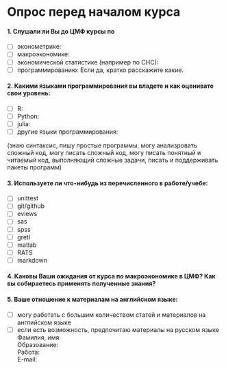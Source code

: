 # Опрос перед началом курса
#### 1. Слушали ли Вы до ЦМФ курсы по
- [ ] эконометрике:
- [ ] макроэкономике:
- [ ] экономической статистике (например по СНС):
- [ ] программированию:
Если да, кратко расскажите какие.

#### 2. Какими языками программирования вы владете и как оценивате свои уровень:
- [ ] R:
- [ ] Python: 
- [ ] julia:
- [ ] другие языки программирования:

(знаю синтаксис, 
 пишу простые программы, 
 могу анализровать сложный код, 
 могу писать сложный код, 
 могу писать понятный и читаемый код, выполняющий сложные задачи, 
 писать и поддерживать пакеты программ)
 
#### 3. Используете ли что-нибудь из перечисленного в работе/учебе:
 - [ ]  unittest
 - [ ]  git/github
 - [ ]  eviews
 - [ ]  sas
 - [ ]  spss
 - [ ]  gretl
 - [ ]  matlab   
 - [ ]  RATS
 - [ ]  markdown
 
#### 4. Каковы Ваши ожидания от курса по макроэкономике в ЦМФ? Как вы собираетесь применять полученные знания?

#### 5. Ваше отношение к материалам на английском языке:
- [ ] могу работать с большим количеством статей и материалов на английском языке
- [ ] если есть возможность, предпочитаю материалы на русском языке
Фамилия, имя:  
Образование:    
Работа:  
E-mail:  
